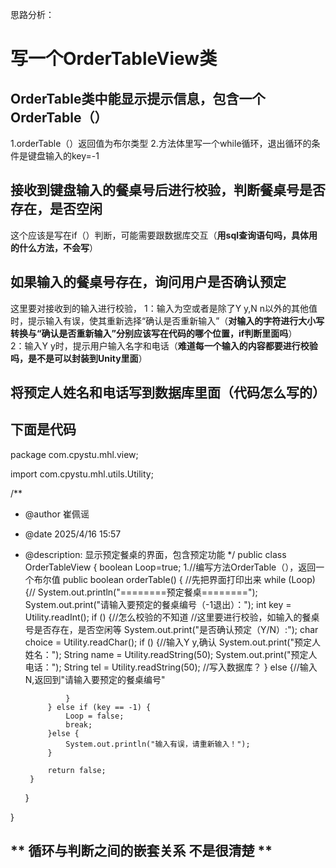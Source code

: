 思路分析：
# 写一个OrderTableView类
## OrderTable类中能显示提示信息，包含一个OrderTable（）
1.orderTable（）返回值为布尔类型
2.方法体里写一个while循环，退出循环的条件是键盘输入的key=-1
## 接收到键盘输入的餐桌号后进行校验，判断餐桌号是否存在，是否空闲
这个应该是写在if（）判断，可能需要跟数据库交互（**用sql查询语句吗，具体用的什么方法，不会写**）
## 如果输入的餐桌号存在，询问用户是否确认预定
这里要对接收到的输入进行校验，
1：输入为空或者是除了Y y,N n以外的其他值时，提示输入有误，使其重新选择“确认是否重新输入”（**对输入的字符进行大小写转换与“确认是否重新输入”分别应该写在代码的哪个位置，if判断里面吗**）  
2：输入Y y时，提示用户输入名字和电话（**难道每一个输入的内容都要进行校验吗，是不是可以封装到Unity里面**）
## 将预定人姓名和电话写到数据库里面（**代码怎么写的**）

## 下面是代码 
package com.cpystu.mhl.view;

import com.cpystu.mhl.utils.Utility;

/**
* @author 崔佩谣
* @date 2025/4/16 15:57
* @description: 显示预定餐桌的界面，包含预定功能
  */
  public class OrderTableView {
  boolean Loop=true;
  1.//编写方法OrderTable（），返回一个布尔值
  public boolean orderTable() {
  //先把界面打印出来
  while (Loop) {//
  System.out.println("========预定餐桌========");
  System.out.print("请输入要预定的餐桌编号（-1退出）：");
  int key = Utility.readInt();
  if () {//怎么校验的不知道
  //这里要进行校验，如输入的餐桌号是否存在，是否空闲等
  System.out.print("是否确认预定（Y/N）:");
  char choice = Utility.readChar();
  if () {//输入Y y,确认
  System.out.print("预定人姓名：");
  String name = Utility.readString(50);
  System.out.print("预定人电话：");
  String tel = Utility.readString(50);
  //写入数据库？
  } else {//输入N,返回到"请输入要预定的餐桌编号"

               }
           } else if (key == -1) {
               Loop = false;
               break;
           }else {
               System.out.println("输入有误，请重新输入！");
           }

           return false;
       }
  }


}
## ** 循环与判断之间的嵌套关系 不是很清楚 ** 
